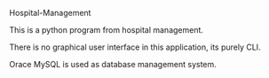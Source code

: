 Hospital-Management

This is a python program from hospital management.

There is no graphical user interface in this application, its purely CLI.

Orace MySQL is used as database management system.
